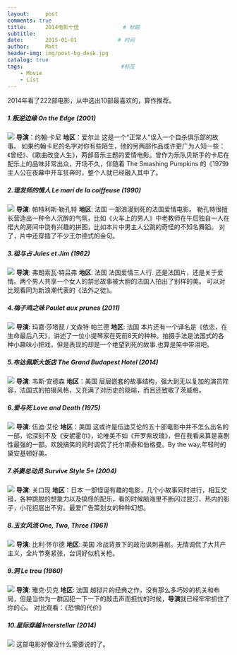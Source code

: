 ```yaml
---
layout:     post           
comments: true
title:      2014电影十佳              # 标题 
subtitle:   
date:       2015-01-01             # 时间
author:     Matt                   
header-img: img/post-bg-desk.jpg    
catalog: true                      
tags:                               #标签
    - Movie
    - List
---
```

2014年看了222部电影，从中选出10部最喜欢的，算作推荐。

##### 1.叛逆边缘 On the Edge (2001)
![](http://p4cxmty15.bkt.clouddn.com/640.jpeg)
**导演**：约翰·卡尼
**地区**：爱尔兰
这是一个“正常人”误入一个自杀俱乐部的故事。
如果约翰卡尼的名字对你有些陌生，他的另两部作品或许更广为人知一些：《曾经》、《歌曲改变人生》，两部音乐主题的爱情电影。曾作为乐队贝斯手的卡尼在配乐上的品味非常出众，开场不久，伴随着 The Smashing Pumpkins 的《1979》主人公在夜幕中开车狂奔时，整个人就已经融入其中了。

##### 2.理发师的情人 Le mari de la coiffeuse (1990)
![](http://p4cxmty15.bkt.clouddn.com/640-2.jpeg)
**导演**: 帕特利斯·勒孔特
**地区**: 法国
一部浪漫到死的法国爱情电影。
勒孔特很擅长营造出一种令人沉醉的气氛，比如《火车上的男人》中老教师在午后独自一人在偌大的房间中饶有兴趣的拼图，比如本片中男主人公跳的奇怪的不知名舞蹈。
对了，片中还穿插了不少王尔德式的金句。

##### 3.祖与占 Jules et Jim (1962)
![](http://p4cxmty15.bkt.clouddn.com/640-3.jpeg)
**导演**: 弗朗索瓦·特吕弗
**地区**: 法国
法国爱情三人行.
还是法国片，还是关于爱情。两个男人共享一个女人的禁忌故事被大胆的法国人拍出了别样的美。
可以对比观看同为新浪潮代表的《法外之徒》。

##### 4.梅子鸡之味 Poulet aux prunes (2011)
![](http://p4cxmty15.bkt.clouddn.com/640-4.jpeg)
**导演**: 玛嘉·莎塔琵 / 文森特·帕兰德
**地区**: 法国
本片还有一个译名是《依恋，在生命最后八天》，讲述了一位小提琴家在死前8天的种种。拍摄手法是法国式的各种小趣味小把戏，但是表现的却是一个绝望到死的故事.也算是笑中带泪吧。

##### 5.布达佩斯大饭店 The Grand Budapest Hotel (2014)
![](http://p4cxmty15.bkt.clouddn.com/640-5.jpeg)
**导演**: 韦斯·安德森
**地区**：美国
层层嵌套的故事结构，强大到无以复加的演员阵容，法国式的拍摄风格，又充满了对历史的隐喻，而且还致敬了茨威格。

##### 6.爱与死 Love and Death (1975)
![](http://p4cxmty15.bkt.clouddn.com/640-6.jpeg)
**导演**: 伍迪·艾伦
**地区**：美国
这或许是伍迪艾伦的五十部电影中并不怎么出名的一部，论深刻不及《安妮霍尔》，论唯美不如《开罗紫玫瑰》，但在我看来算是喜剧性最强的一部。欢脱搞笑的同时调侃了托尔斯泰和伯格曼。By the way,年轻时的黛安基顿好美。

##### 7.杀妻总动员 Survive Style 5+ (2004)
![](http://p4cxmty15.bkt.clouddn.com/640-7.jpeg)
**导演**: 关口现
**地区**：日本
一部怪诞有趣的电影，几个小故事同时进行，相互交错，各种跳脱的想象力以及搞怪的配乐，看的时候脑海里不断闪过昆汀、热内的影子，小花招层出不穷。最爱广告策划女的种种幻想。

##### 8.玉女风流 One, Two, Three (1961)
![](http://p4cxmty15.bkt.clouddn.com/640-8.jpeg)
**导演**: 比利·怀尔德
**地区**: 美国
冷战背景下的政治讽刺喜剧。无情调侃了大共产主义，全片节奏紧张，台词好似机关枪。

##### 9.洞 Le trou (1960)
![](http://p4cxmty15.bkt.clouddn.com/640-9.jpeg)
**导演**: 雅克·贝克
**地区**: 法国
越狱片的经典之作，没有那么多巧妙的机关和布局，但是当你为一群囚犯一下一下的敲击声而担忧的时候，**导演**就已经牢牢抓住了你的心。
对比观看：《恐惧的代价》

##### 10.星际穿越 Interstellar (2014)
![](http://p4cxmty15.bkt.clouddn.com/640-10.jpeg)
这部电影好像没什么需要说的了。 




